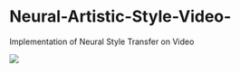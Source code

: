 # Neural-Artistic-Style-Video-
Implementation of Neural Style Transfer on Video


![](http://www.reactiongifs.us/wp-content/uploads/2013/10/nuh_uh_conan_obrien.gif)
